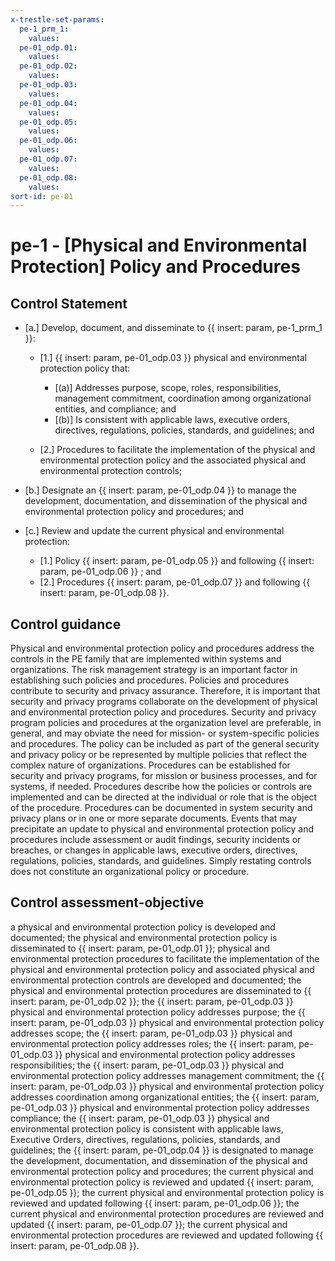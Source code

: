 ```yaml
---
x-trestle-set-params:
  pe-1_prm_1:
    values:
  pe-01_odp.01:
    values:
  pe-01_odp.02:
    values:
  pe-01_odp.03:
    values:
  pe-01_odp.04:
    values:
  pe-01_odp.05:
    values:
  pe-01_odp.06:
    values:
  pe-01_odp.07:
    values:
  pe-01_odp.08:
    values:
sort-id: pe-01
---
```


# pe-1 - \[Physical and Environmental Protection\] Policy and Procedures

## Control Statement

- \[a.\] Develop, document, and disseminate to {{ insert: param, pe-1_prm_1 }}:

  - \[1.\] {{ insert: param, pe-01_odp.03 }} physical and environmental protection policy that:

    - \[(a)\] Addresses purpose, scope, roles, responsibilities, management commitment, coordination among organizational entities, and compliance; and
    - \[(b)\] Is consistent with applicable laws, executive orders, directives, regulations, policies, standards, and guidelines; and

  - \[2.\] Procedures to facilitate the implementation of the physical and environmental protection policy and the associated physical and environmental protection controls;

- \[b.\] Designate an {{ insert: param, pe-01_odp.04 }} to manage the development, documentation, and dissemination of the physical and environmental protection policy and procedures; and

- \[c.\] Review and update the current physical and environmental protection:

  - \[1.\] Policy {{ insert: param, pe-01_odp.05 }} and following {{ insert: param, pe-01_odp.06 }} ; and
  - \[2.\] Procedures {{ insert: param, pe-01_odp.07 }} and following {{ insert: param, pe-01_odp.08 }}.

## Control guidance

Physical and environmental protection policy and procedures address the controls in the PE family that are implemented within systems and organizations. The risk management strategy is an important factor in establishing such policies and procedures. Policies and procedures contribute to security and privacy assurance. Therefore, it is important that security and privacy programs collaborate on the development of physical and environmental protection policy and procedures. Security and privacy program policies and procedures at the organization level are preferable, in general, and may obviate the need for mission- or system-specific policies and procedures. The policy can be included as part of the general security and privacy policy or be represented by multiple policies that reflect the complex nature of organizations. Procedures can be established for security and privacy programs, for mission or business processes, and for systems, if needed. Procedures describe how the policies or controls are implemented and can be directed at the individual or role that is the object of the procedure. Procedures can be documented in system security and privacy plans or in one or more separate documents. Events that may precipitate an update to physical and environmental protection policy and procedures include assessment or audit findings, security incidents or breaches, or changes in applicable laws, executive orders, directives, regulations, policies, standards, and guidelines. Simply restating controls does not constitute an organizational policy or procedure.

## Control assessment-objective

a physical and environmental protection policy is developed and documented;
the physical and environmental protection policy is disseminated to {{ insert: param, pe-01_odp.01 }};
physical and environmental protection procedures to facilitate the implementation of the physical and environmental protection policy and associated physical and environmental protection controls are developed and documented;
the physical and environmental protection procedures are disseminated to {{ insert: param, pe-01_odp.02 }};
the {{ insert: param, pe-01_odp.03 }} physical and environmental protection policy addresses purpose;
the {{ insert: param, pe-01_odp.03 }} physical and environmental protection policy addresses scope;
the {{ insert: param, pe-01_odp.03 }} physical and environmental protection policy addresses roles;
the {{ insert: param, pe-01_odp.03 }} physical and environmental protection policy addresses responsibilities;
the {{ insert: param, pe-01_odp.03 }} physical and environmental protection policy addresses management commitment;
the {{ insert: param, pe-01_odp.03 }} physical and environmental protection policy addresses coordination among organizational entities;
the {{ insert: param, pe-01_odp.03 }} physical and environmental protection policy addresses compliance;
the {{ insert: param, pe-01_odp.03 }} physical and environmental protection policy is consistent with applicable laws, Executive Orders, directives, regulations, policies, standards, and guidelines;
the {{ insert: param, pe-01_odp.04 }} is designated to manage the development, documentation, and dissemination of the physical and environmental protection policy and procedures;
the current physical and environmental protection policy is reviewed and updated {{ insert: param, pe-01_odp.05 }};
the current physical and environmental protection policy is reviewed and updated following {{ insert: param, pe-01_odp.06 }};
the current physical and environmental protection procedures are reviewed and updated {{ insert: param, pe-01_odp.07 }};
the current physical and environmental protection procedures are reviewed and updated following {{ insert: param, pe-01_odp.08 }}.
